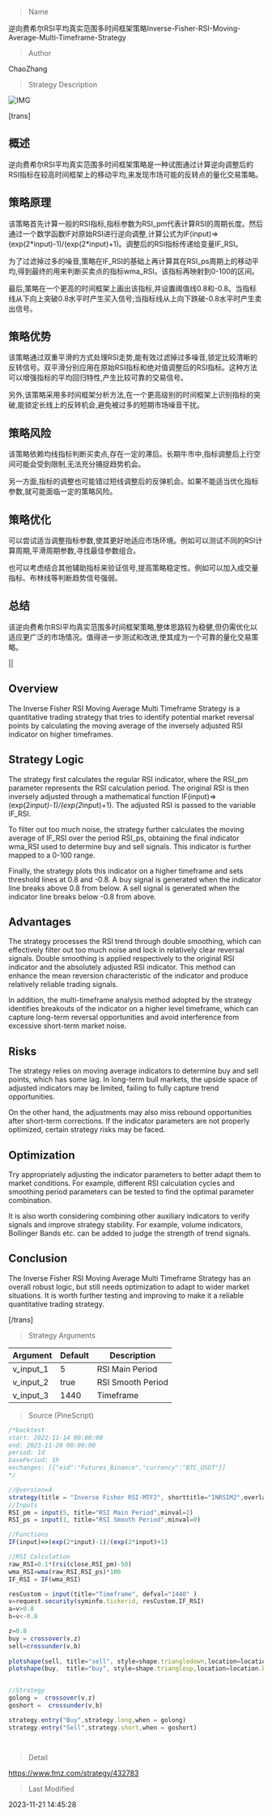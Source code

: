 
> Name

逆向费希尔RSI平均真实范围多时间框架策略Inverse-Fisher-RSI-Moving-Average-Multi-Timeframe-Strategy

> Author

ChaoZhang

> Strategy Description

![IMG](https://www.fmz.com/upload/asset/16880deee5b6151bec0.png)

[trans]

## 概述

逆向费希尔RSI平均真实范围多时间框架策略是一种试图通过计算逆向调整后的RSI指标在较高时间框架上的移动平均,来发现市场可能的反转点的量化交易策略。

## 策略原理

该策略首先计算一般的RSI指标,指标参数为RSI\_pm代表计算RSI的周期长度。然后通过一个数学函数IF对原始RSI进行逆向调整,计算公式为IF(input)=>(exp(2\*input)-1)/(exp(2\*input)+1)。调整后的RSI指标传递给变量IF\_RSI。

为了过滤掉过多的噪音,策略在IF\_RSI的基础上再计算其在RSI\_ps周期上的移动平均,得到最终的用来判断买卖点的指标wma\_RSI。该指标再映射到0-100的区间。

最后,策略在一个更高的时间框架上画出该指标,并设置阈值线0.8和-0.8。当指标线从下向上突破0.8水平时产生买入信号;当指标线从上向下跌破-0.8水平时产生卖出信号。

## 策略优势

该策略通过双重平滑的方式处理RSI走势,能有效过滤掉过多噪音,锁定比较清晰的反转信号。双平滑分别应用在原始RSI指标和绝对值调整后的RSI指标。这种方法可以增强指标的平均回归特性,产生比较可靠的交易信号。

另外,该策略采用多时间框架分析方法,在一个更高级别的时间框架上识别指标的突破,能锁定长线上的反转机会,避免被过多的短期市场噪音干扰。

## 策略风险

该策略依赖均线指标判断买卖点,存在一定的滞后。长期牛市中,指标调整后上行空间可能会受到限制,无法充分捕捉趋势机会。

另一方面,指标的调整也可能错过短线调整后的反弹机会。如果不能适当优化指标参数,就可能面临一定的策略风险。

## 策略优化

可以尝试适当调整指标参数,使其更好地适应市场环境。例如可以测试不同的RSI计算周期,平滑周期参数,寻找最佳参数组合。

也可以考虑结合其他辅助指标来验证信号,提高策略稳定性。例如可以加入成交量指标、布林线等判断趋势信号强弱。

## 总结

该逆向费希尔RSI平均真实范围多时间框架策略,整体思路较为稳健,但仍需优化以适应更广泛的市场情况。值得进一步测试和改进,使其成为一个可靠的量化交易策略。

||

## Overview

The Inverse Fisher RSI Moving Average Multi Timeframe Strategy is a quantitative trading strategy that tries to identify potential market reversal points by calculating the moving average of the inversely adjusted RSI indicator on higher timeframes.

## Strategy Logic

The strategy first calculates the regular RSI indicator, where the RSI_pm parameter represents the RSI calculation period. The original RSI is then inversely adjusted through a mathematical function IF(input)=>(exp(2*input)-1)/(exp(2*input)+1). The adjusted RSI is passed to the variable IF_RSI. 

To filter out too much noise, the strategy further calculates the moving average of IF_RSI over the period RSI_ps, obtaining the final indicator wma_RSI used to determine buy and sell signals. This indicator is further mapped to a 0-100 range.

Finally, the strategy plots this indicator on a higher timeframe and sets threshold lines at 0.8 and -0.8. A buy signal is generated when the indicator line breaks above 0.8 from below. A sell signal is generated when the indicator line breaks below -0.8 from above.

## Advantages

The strategy processes the RSI trend through double smoothing, which can effectively filter out too much noise and lock in relatively clear reversal signals. Double smoothing is applied respectively to the original RSI indicator and the absolutely adjusted RSI indicator. This method can enhance the mean reversion characteristic of the indicator and produce relatively reliable trading signals.

In addition, the multi-timeframe analysis method adopted by the strategy identifies breakouts of the indicator on a higher level timeframe, which can capture long-term reversal opportunities and avoid interference from excessive short-term market noise.

## Risks 

The strategy relies on moving average indicators to determine buy and sell points, which has some lag. In long-term bull markets, the upside space of adjusted indicators may be limited, failing to fully capture trend opportunities.

On the other hand, the adjustments may also miss rebound opportunities after short-term corrections. If the indicator parameters are not properly optimized, certain strategy risks may be faced.

## Optimization

Try appropriately adjusting the indicator parameters to better adapt them to market conditions. For example, different RSI calculation cycles and smoothing period parameters can be tested to find the optimal parameter combination.

It is also worth considering combining other auxiliary indicators to verify signals and improve strategy stability. For example, volume indicators, Bollinger Bands etc. can be added to judge the strength of trend signals.

## Conclusion

The Inverse Fisher RSI Moving Average Multi Timeframe Strategy has an overall robust logic, but still needs optimization to adapt to wider market situations. It is worth further testing and improving to make it a reliable quantitative trading strategy.

[/trans]

> Strategy Arguments



|Argument|Default|Description|
|----|----|----|
|v_input_1|5|RSI Main Period|
|v_input_2|true|RSI Smooth Period|
|v_input_3|1440|Timeframe|


> Source (PineScript)

``` javascript
/*backtest
start: 2022-11-14 00:00:00
end: 2023-11-20 00:00:00
period: 1d
basePeriod: 1h
exchanges: [{"eid":"Futures_Binance","currency":"BTC_USDT"}]
*/

//@version=4
strategy(title = "Inverse Fisher RSI-MTF2", shorttitle="INRSIM2",overlay=true)
//Inputs
RSI_pm = input(5, title="RSI Main Period",minval=2)
RSI_ps = input(1, title="RSI Smooth Period",minval=0)

//Functions
IF(input)=>(exp(2*input)-1)/(exp(2*input)+1)

//RSI Calculation
raw_RSI=0.1*(rsi(close,RSI_pm)-50)
wma_RSI=wma(raw_RSI,RSI_ps)*100
IF_RSI = IF(wma_RSI)

resCustom = input(title="Timeframe", defval="1440" )
v=request.security(syminfo.tickerid, resCustom,IF_RSI)
a=v>0.8
b=v<-0.8

z=0.8
buy = crossover(v,z)
sell=crossunder(v,b)
 
plotshape(sell, title="sell", style=shape.triangledown,location=location.abovebar, color=red, transp=0, size=size.small)
plotshape(buy,  title="buy", style=shape.triangleup,location=location.belowbar, color=green, transp=0, size=size.small)


//Strategy
golong =  crossover(v,z)
goshort =  crossunder(v,b)

strategy.entry("Buy",strategy.long,when = golong)
strategy.entry("Sell",strategy.short,when = goshort)




```

> Detail

https://www.fmz.com/strategy/432783

> Last Modified

2023-11-21 14:45:28
